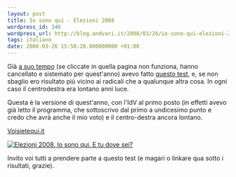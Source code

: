```yaml
---
layout: post
title: Io sono qui - Elezioni 2008
wordpress_id: 346
wordpress_url: http://blog.andvari.it/2008/03/26/io-sono-qui-elezioni-2008/
tags: italiano
date: 2008-03-26 15:58:28.000000000 +01:00
---
```

Già  <a href="http://blog.andvari.it/2006/03/27/io-sono-qui/">a suo tempo</a> (se cliccate in quella pagina non funziona, hanno cancellato e sistemato per quest'anno) avevo fatto <a href="http://www.voisietequi.it/risposte_utente.html">questo test</a>, e, se non sbaglio ero risultato più vicino ai radicali che a qualunque altra cosa. In ogni caso il centrodestra era lontano anni luce.

Questa è la versione di quest'anno, con l'IdV al primo posto (in effetti avevo già letto il programma, che sottoscrivo dal primo a undicesimo punto e credo che avrà anche il mio voto) e il centro-destra ancora lontano.

<a href="http://www.voisietequi.it/">Voisietequi.it</a>

<!--more-->

<a href="http://www.voisietequi.it/iosonoqui/b5e1c029.html"><img class="centered" src="http://www.voisietequi.it/images/grafici_utente/20080326/b5e1c029.png" alt="Elezioni 2008. Io sono qui. E tu dove sei?" /></a>

Invito voi tutti a prendere parte a questo test (e magari o linkare qua sotto i risultati, grazie).
